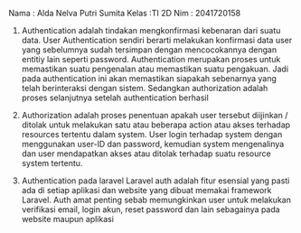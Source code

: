 Nama    : Alda Nelva Putri Sumita
Kelas   :TI 2D
Nim     : 2041720158

1. Authentication adalah tindakan mengkonfirmasi kebenaran dari suatu data. User Authentication sendiri berarti melakukan konfirmasi data user yang sebelumnya sudah tersimpan dengan mencocokannya dengan entitiy lain seperti password.
Authentication merupakan proses untuk memastikan suatu pengenalan atau memastikan suatu pengakuan. Jadi pada authentication ini akan memastikan siapakah sebenarnya yang telah berinteraksi dengan sistem. Sedangkan authorization adalah proses selanjutnya setelah authentication berhasil

2. Authorization adalah proses penentuan apakah user tersebut diijinkan / ditolak untuk melakukan satu atau beberapa action atau akses terhadap resources tertentu dalam system. User login terhadap system dengan menggunakan user-ID dan password, kemudian system mengenalinya dan user mendapatkan akses atau ditolak terhadap suatu resource system tertentu.

3. Authentication pada laravel 
Laravel auth adalah fitur esensial yang pasti ada di setiap aplikasi dan website yang dibuat memakai framework Laravel. Auth amat penting sebab memungkinkan user untuk melakukan verifikasi email, login akun, reset password dan lain sebagainya pada website maupun aplikasi